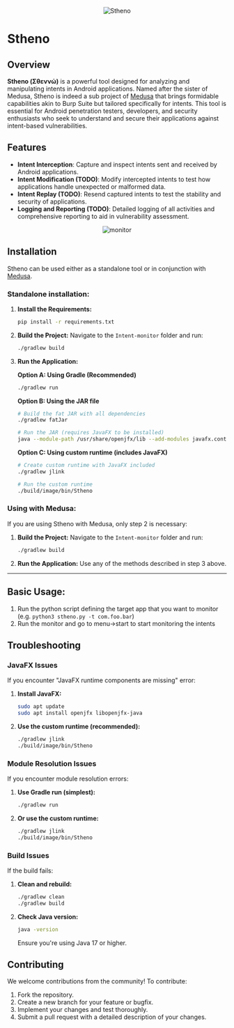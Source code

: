 <p align="center">
  <img src="https://github.com/Ch0pin/stheno/assets/4659186/0c82c3da-1a89-43b5-9b8f-4c161dfc5c5c" alt="Stheno">
</p>

# Stheno

## Overview

**Stheno (Σθεννώ)** is a powerful tool designed for analyzing and manipulating intents in Android applications. Named after the sister of Medusa, Stheno is indeed a sub project of [Medusa](https://github.com/Ch0pin/medusa) that brings formidable capabilities akin to Burp Suite but tailored specifically for intents. This tool is essential for Android penetration testers, developers, and security enthusiasts who seek to understand and secure their applications against intent-based vulnerabilities.

## Features

- **Intent Interception**: Capture and inspect intents sent and received by Android applications. 
- **Intent Modification (TODO)**: Modify intercepted intents to test how applications handle unexpected or malformed data.
- **Intent Replay (TODO)**: Resend captured intents to test the stability and security of applications.
- **Logging and Reporting (TODO)**: Detailed logging of all activities and comprehensive reporting to aid in vulnerability assessment.

  
<p align="center">
  <img src="https://github.com/Ch0pin/stheno/assets/4659186/fd49c39e-865b-4dc3-b2d1-59a0f4594028" alt="monitor">
</p>

## Installation 

Stheno can be used either as a standalone tool or in conjunction with [Medusa](https://github.com/Ch0pin/medusa).

### Standalone installation:

1. **Install the Requirements:**
   ```sh
   pip install -r requirements.txt
   ```

2. **Build the Project:**
   Navigate to the `Intent-monitor` folder and run:
   ```sh
   ./gradlew build
   ```

3. **Run the Application:**
   
   **Option A: Using Gradle (Recommended)**
   ```sh
   ./gradlew run
   ```
   
   **Option B: Using the JAR file**
   ```sh
   # Build the fat JAR with all dependencies
   ./gradlew fatJar
   
   # Run the JAR (requires JavaFX to be installed)
   java --module-path /usr/share/openjfx/lib --add-modules javafx.controls,javafx.fxml,javafx.web -jar build/libs/Intent-monitor-fat.jar
   ```
   
   **Option C: Using custom runtime (includes JavaFX)**
   ```sh
   # Create custom runtime with JavaFX included
   ./gradlew jlink
   
   # Run the custom runtime
   ./build/image/bin/Stheno
   ```

### Using with Medusa:

If you are using Stheno with Medusa, only step 2 is necessary:

1. **Build the Project:**
   Navigate to the `Intent-monitor` folder and run:
   ```sh
   ./gradlew build
   ```

2. **Run the Application:**
   Use any of the methods described in step 3 above.
---

## Basic Usage:

1. Run the python script defining the target app that you want to monitor (e.g. `python3 stheno.py -t com.foo.bar`)
2. Run the monitor and go to menu->start to start monitoring the intents

## Troubleshooting

### JavaFX Issues
If you encounter "JavaFX runtime components are missing" error:

1. **Install JavaFX:**
   ```sh
   sudo apt update
   sudo apt install openjfx libopenjfx-java
   ```

2. **Use the custom runtime (recommended):**
   ```sh
   ./gradlew jlink
   ./build/image/bin/Stheno
   ```

### Module Resolution Issues
If you encounter module resolution errors:

1. **Use Gradle run (simplest):**
   ```sh
   ./gradlew run
   ```

2. **Or use the custom runtime:**
   ```sh
   ./gradlew jlink
   ./build/image/bin/Stheno
   ```

### Build Issues
If the build fails:

1. **Clean and rebuild:**
   ```sh
   ./gradlew clean
   ./gradlew build
   ```

2. **Check Java version:**
   ```sh
   java -version
   ```
   Ensure you're using Java 17 or higher.


## Contributing

We welcome contributions from the community! To contribute:

1. Fork the repository.
2. Create a new branch for your feature or bugfix.
3. Implement your changes and test thoroughly.
4. Submit a pull request with a detailed description of your changes.
